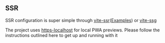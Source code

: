 
## SSR
SSR configuration is super simple through [vite-ssr](https://github.com/frandiox/vite-ssr)([Examples](https://github.com/frandiox/vitesse-ssr-template)) or [vite-ssg](https://github.com/antfu/vite-ssg)

The project uses [https-localhost](https://github.com/daquinoaldo/https-localhost) for local PWA previews. Please follow the instructions outlined here to get up and running with it
